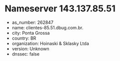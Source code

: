# Nameserver 143.137.85.51

* as_number: 262847
* name: clientes-85.51.dbug.com.br.
* city: Ponta Grossa
* country: BR
* organization: Hoinaski & Sklasky Ltda
* version: Unknown
* dnssec: false
